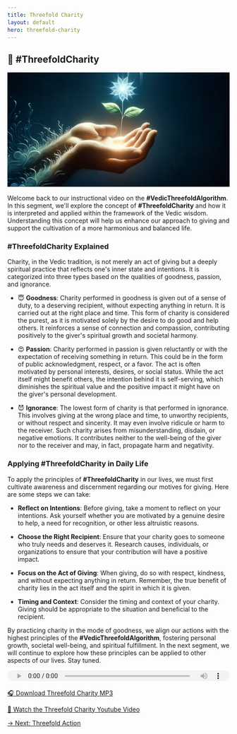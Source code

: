 ```yaml
---
title: Threefold Charity
layout: default
hero: threefold-charity
---
```


## 🙏 #ThreefoldCharity

![Threefold Charity](/assets/img/ins-threefold-charity.png)

Welcome back to our instructional video on the **#VedicThreefoldAlgorithm**. In this segment, we'll explore the concept of **#ThreefoldCharity** and how it is interpreted and applied within the framework of the Vedic wisdom. Understanding this concept will help us enhance our approach to giving and support the cultivation of a more harmonious and balanced life.

### #ThreefoldCharity Explained

Charity, in the Vedic tradition, is not merely an act of giving but a deeply spiritual practice that reflects one's inner state and intentions. It is categorized into three types based on the qualities of goodness, passion, and ignorance.

  - 😇 **Goodness**: Charity performed in goodness is given out of a sense of duty, to a deserving recipient, without expecting anything in return. It is carried out at the right place and time. This form of charity is considered the purest, as it is motivated solely by the desire to do good and help others. It reinforces a sense of connection and compassion, contributing positively to the giver's spiritual growth and societal harmony.

  - 😍 **Passion**: Charity performed in passion is given reluctantly or with the expectation of receiving something in return. This could be in the form of public acknowledgment, respect, or a favor. The act is often motivated by personal interests, desires, or social status. While the act itself might benefit others, the intention behind it is self-serving, which diminishes the spiritual value and the positive impact it might have on the giver's personal development.

  - 😈 **Ignorance**: The lowest form of charity is that performed in ignorance. This involves giving at the wrong place and time, to unworthy recipients, or without respect and sincerity. It may even involve ridicule or harm to the receiver. Such charity arises from misunderstanding, disdain, or negative emotions. It contributes neither to the well-being of the giver nor to the receiver and may, in fact, propagate harm and negativity.

### Applying #ThreefoldCharity in Daily Life

To apply the principles of **#ThreefoldCharity** in our lives, we must first cultivate awareness and discernment regarding our motives for giving. Here are some steps we can take:

  - **Reflect on Intentions**: Before giving, take a moment to reflect on your intentions. Ask yourself whether you are motivated by a genuine desire to help, a need for recognition, or other less altruistic reasons.

  - **Choose the Right Recipient**: Ensure that your charity goes to someone who truly needs and deserves it. Research causes, individuals, or organizations to ensure that your contribution will have a positive impact.

  - **Focus on the Act of Giving**: When giving, do so with respect, kindness, and without expecting anything in return. Remember, the true benefit of charity lies in the act itself and the spirit in which it is given.

  - **Timing and Context**: Consider the timing and context of your charity. Giving should be appropriate to the situation and beneficial to the recipient.

By practicing charity in the mode of goodness, we align our actions with the highest principles of the **#VedicThreefoldAlgorithm**, fostering personal growth, societal well-being, and spiritual fulfillment. In the next segment, we will continue to explore how these principles can be applied to other aspects of our lives. Stay tuned.

<audio src="https://indra.team/audio/indra/threefold-charity.mp3" controls style="width:100%;height:25px"></audio>

[🎧 Download Threefold Charity MP3](https://indra.team/audio/indra/threefold-charity.mp3)

[🍿 Watch the Threefold Charity Youtube Video](https://youtu.be/5c8Ab_xXH84)

[→ Next: Threefold Action](threefold-action)

